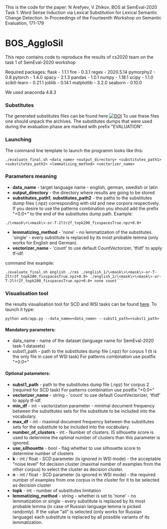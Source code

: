 This is the code for the paper:
N Arefyev, V Zhikov. BOS at SemEval-2020 Task 1: Word Sense Induction via Lexical Substitution for Lexical Semantic Change Detection. In Proceedings of the Fourteenth Workshop on Semantic Evaluation, 171-179

# BOS_AggloSil

This repo contains code to reproduce the results of cs2020 team on the task 1 of SemEval-2020 workshop

Required packages:
flask - 1.1.1
fire - 0.3.1
regex - 2020.5.14
pymorphy2 - 0.8
pytorch - 1.4.0
spacy - 2.1.3
pandas - 1.0.1
numpy - 1.18.1
scipy - 1.1.0
scikit-learn - 0.21.1
joblib - 0.14.1
matplotlib - 3.2.0
seaborn - 0.10.0

We used anaconda 4.8.3

### Substitutes
The generated substitutes files can be found here [![DOI](https://zenodo.org/badge/DOI/10.5281/zenodo.3948252.svg)](https://doi.org/10.5281/zenodo.3948252)
To use these files one should unpack the archives.
The substitutes dumps that were used during the evaluation phase are marked with prefix "EVALUATION".

### Launching
The command line template to launch the programm looks like this:
```
./evaluate_final.sh <data_name> <output_directory> <substitutes_path1> <substitutes_path2> <lemmatizing_method> <vectorizer_name>
```
### Parameters meaning

* **data_name** - target language name - english, german, swedish or latin
* **output_directory** - the directory where results are going to be stored
* **substitutes_path1**, **substitutes_path2** - the paths to the substitutes dump files (.npz) corresponding with old and new corpora respectively. 
If you desire to use the patterns combination you should add the prefix "+0.0+" to the end of the substitutes dump path. Example:

```
./\<mask\>\<mask\>-or-T-2ltr2f_topk200_fixspacesTrue.npz+0.0+
```

* **lemmatizing_method** - 'none' - no lemmatization of the substitutes. 'single' - every substitute is replaced by its most probable lemma (only works for English and German). 
* **vectorizer_name** - 'count' to use default CountVectorizer, 'tfidf' to apply tf-idf.

command line example:
```
./evaluate_final.sh english ./res ./english_1/\<mask\>\<mask\>-or-T-2ltr2f_topk200_fixspacesTrue.npz+0.0+ ./english_2/\<mask\>\<mask\>-or-T-2ltr2f_topk200_fixspacesTrue.npz+0.0+ none count```
```
### Visualisation tool

the results visualisation tool for SCD and WSI tasks can be found [here](https://github.com/DeadBread/SCD_WSI_tool).
To launch it type:
```
python web/app.py --data_name=<data_name> --subst1_path=<subst1_path>
```
#### Mandatory parameters:
* data_name - name of the dataset (language name for SemEval-2020 task-1 datasets)
* subst1_path - path to the substitutes dump file (.npz) for corpus 1 (it is the only file in case of WSI task) For patterns combination use postfix "+0.0+"
#### Optional patameters:
* **subst1_path** - path to the substitutes dump file (.npz) for corpus 2 (required for SCD task) For patterns combination use postfix "+0.0+"
* **vectorizer_name** - string - 'count' to use default CountVectorizer, 'tfidf' to apply tf-idf.
* **min_df** - int - vactorization parameter - minimal document frequency between the substitutes sets for the substitute to be included into the vocabulary.
* **max_df** - int - maximal document frequency between the substitutes sets for the substitute to be included into the vocabulary.
* **number_of_clusters** - int - Number of clusters. IS silhouette score is used to determine the optimal number of clusters than this parameter is ignored.
* **use_silhouette** - bool - flag whether to use silhouette score to determine number of clusters
* **k** - int / float - SCD parameter (is ignored in WSI mode) - the acceptable "noise level" fot decision cluster (maximal number of examples from the other corpus) to select the cluster as decision cluster.
* **n** - int / float - SCD parameter (is ignored in WSI mode) - the required number of examples from one corpus in the cluster for it to be selected as decision cluster
* **topk** - int - number of substitutes limitation
* **lemmatizing_method** - string - whether is set to 'none' - no lemmatization or single - every substitute is replaced by its most probable lemma (in case of Russian language lemma is picked randomly).
If the value "all" is selected (only works for Russian language) each substitute is replaced by all possible variants of its lemmatization. 

